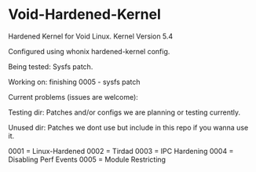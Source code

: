 # Void-Hardened-Kernel

Hardened Kernel for Void Linux.
Kernel Version 5.4

Configured using whonix hardened-kernel config.

Being tested: Sysfs patch.

Working on: finishing 0005 - sysfs patch

Current problems (issues are welcome):

Testing dir: Patches and/or configs we are planning or testing currently.

Unused dir: Patches we dont use but include in this repo if you wanna use it.

0001 = Linux-Hardened
0002 = Tirdad
0003 = IPC Hardening
0004 = Disabling Perf Events
0005 = Module Restricting
